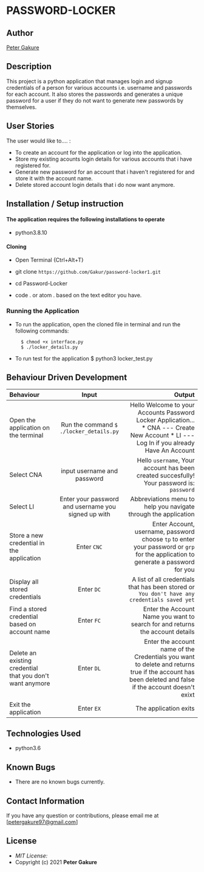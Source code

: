 # PASSWORD-LOCKER   
## Author

[Peter Gakure](https://github.com/Gakur)

## Description

This project is a python application that manages login and signup credentials of a person for various accounts i.e. username and passwords for each account. It also stores the passwords and generates a unique password for a user if they do not want to generate new passwords by themselves.

## User Stories
The user would like to.... :
* To create an account for the application or log into the application.
* Store my existing acounts login details for various accounts that i have registered for.
* Generate new password for an account that i haven't registered for and store it with the account name.   
* Delete stored account login details that i do now want anymore.


## Installation / Setup instruction

#### The application requires the following installations to operate 
* python3.8.10

#### Cloning

* Open Terminal {Ctrl+Alt+T}

* git clone ```https://github.com/Gakur/password-locker1.git```

* cd Password-Locker

* code . or atom . based on the text editor you have.

### Running the Application
* To run the application, open the cloned file in terminal and run the following commands:

        $ chmod +x interface.py
        $ ./locker_details.py
* To run test for the application
        $ python3 locker_test.py

## Behaviour Driven Development
| Behaviour | Input | Output |
| :---------------- | :---------------: | ------------------: |
|Open the application on the terminal | Run the command ```$ ./locker_details.py```|Hello Welcome to your Accounts Password Locker Application... <br>* CNA ---  Create New Account * LI ---  Log In if you already Have An Account |
|Select  CNA| input username and password| Hello ```username```, Your account has been created succesfully! Your password is: ```password```|
|Select LI  | Enter your password and username you signed up with| Abbreviations menu to help you navigate through the application|
|Store a new credential in the application| Enter ```CNC```|Enter Account, username, password<br>choose ```tp``` to enter your password or ```grp``` for the application to generate a password for you |
|Display all stored credentials | Enter ```DC```|A list of all credentials that has been stored or ```You don't have any credentials saved yet``` |
|Find a stored credential based on account name|Enter ```FC```| Enter the Account Name you want to search for and returns the account details|
|Delete an existing credential that you don't want anymore|Enter ```DL```|Enter the account name of the Credentials you want to delete and returns true if the account has been deleted and false if the account doesn't exixt|
|Exit the application| Enter ```EX```| The application exits|

## Technologies Used

* python3.6

## Known Bugs
* There are no known bugs currently.

## Contact Information 

If you have any question or contributions, please email me at [petergakure97@gmail.com]

## License
* *MIT License:*
* Copyright (c) 2021 **Peter Gakure**
